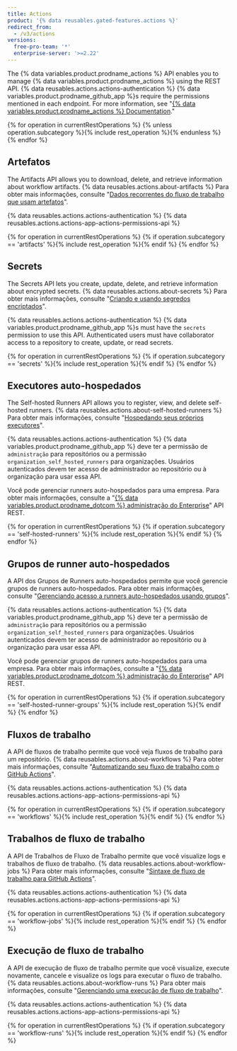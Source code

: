 ```yaml
---
title: Actions
product: '{% data reusables.gated-features.actions %}'
redirect_from:
  - /v3/actions
versions:
  free-pro-team: '*'
  enterprise-server: '>=2.22'
---
```


The {% data variables.product.prodname_actions %} API enables you to manage {% data variables.product.prodname_actions %} using the REST API. {% data reusables.actions.actions-authentication %} {% data variables.product.prodname_github_app %}s require the permissions mentioned in each endpoint. For more information, see "[{% data variables.product.prodname_actions %} Documentation](/actions)."

{% for operation in currentRestOperations %}
  {% unless operation.subcategory %}{% include rest_operation %}{% endunless %}
{% endfor %}

## Artefatos

The Artifacts API allows you to download, delete, and retrieve information about workflow artifacts. {% data reusables.actions.about-artifacts %} Para obter mais informações, consulte "[Dados recorrentes do fluxo de trabalho que usam artefatos](/actions/automating-your-workflow-with-github-actions/persisting-workflow-data-using-artifacts)".

{% data reusables.actions.actions-authentication %} {% data reusables.actions.actions-app-actions-permissions-api %}

{% for operation in currentRestOperations %}
  {% if operation.subcategory == 'artifacts' %}{% include rest_operation %}{% endif %}
{% endfor %}

## Secrets

The Secrets API lets you create, update, delete, and retrieve information about encrypted secrets. {% data reusables.actions.about-secrets %} Para obter mais informações, consulte "[Criando e usando segredos encriptados](/actions/automating-your-workflow-with-github-actions/creating-and-using-encrypted-secrets)".

{% data reusables.actions.actions-authentication %} {% data variables.product.prodname_github_app %}s must have the `secrets` permission to use this API. Authenticated users must have collaborator access to a repository to create, update, or read secrets.

{% for operation in currentRestOperations %}
  {% if operation.subcategory == 'secrets' %}{% include rest_operation %}{% endif %}
{% endfor %}

## Executores auto-hospedados

The Self-hosted Runners API allows you to register, view, and delete self-hosted runners. {% data reusables.actions.about-self-hosted-runners %} Para obter mais informações, consulte "[Hospedando seus próprios executores](/actions/hosting-your-own-runners)".

{% data reusables.actions.actions-authentication %} {% data variables.product.prodname_github_app %} deve ter a permissão de `administração` para repositórios ou a permissão `organization_self_hosted_runners` para organizações. Usuários autenticados devem ter acesso de administrador ao repositório ou à organização para usar essa API.

Você pode gerenciar runners auto-hospedados para uma empresa. Para obter mais informações, consulte a "[{% data variables.product.prodname_dotcom %} administração do Enterprise](/rest/reference/enterprise-admin#actions)" API REST.

{% for operation in currentRestOperations %}
  {% if operation.subcategory == 'self-hosted-runners' %}{% include rest_operation %}{% endif %}
{% endfor %}

## Grupos de runner auto-hospedados

A API dos Grupos de Runners auto-hospedados permite que você gerencie grupos de runners auto-hospedados. Para obter mais informações, consulte "[Gerenciando acesso a runners auto-hospedados usando grupos](/actions/hosting-your-own-runners/managing-access-to-self-hosted-runners-using-groups)".

{% data reusables.actions.actions-authentication %} {% data variables.product.prodname_github_app %} deve ter a permissão de `administração` para repositórios ou a permissão `organization_self_hosted_runners` para organizações. Usuários autenticados devem ter acesso de administrador ao repositório ou à organização para usar essa API.

Você pode gerenciar grupos de runners auto-hospedados para uma empresa. Para obter mais informações, consulte a "[{% data variables.product.prodname_dotcom %} administração do Enterprise](/rest/reference/enterprise-admin#actions)" API REST.

{% for operation in currentRestOperations %}
  {% if operation.subcategory == 'self-hosted-runner-groups' %}{% include rest_operation %}{% endif %}
{% endfor %}

## Fluxos de trabalho

A API de fluxos de trabalho permite que você veja fluxos de trabalho para um repositório. {% data reusables.actions.about-workflows %} Para obter mais informações, consulte "[Automatizando seu fluxo de trabalho com o GitHub Actions](/actions/automating-your-workflow-with-github-actions)".

{% data reusables.actions.actions-authentication %} {% data reusables.actions.actions-app-actions-permissions-api %}

{% for operation in currentRestOperations %}
  {% if operation.subcategory == 'workflows' %}{% include rest_operation %}{% endif %}
{% endfor %}

## Trabalhos de fluxo de trabalho

A API de Trabalhos de Fluxo de Trabalho permite que você visualize logs e trabalhos de fluxo de trabalho. {% data reusables.actions.about-workflow-jobs %} Para obter mais informações, consulte "[Sintaxe de fluxo de trabalho para GitHub Actions](/actions/automating-your-workflow-with-github-actions/workflow-syntax-for-github-actions)".

{% data reusables.actions.actions-authentication %} {% data reusables.actions.actions-app-actions-permissions-api %}

{% for operation in currentRestOperations %}
  {% if operation.subcategory == 'workflow-jobs' %}{% include rest_operation %}{% endif %}
{% endfor %}

## Execução de fluxo de trabalho

A API de execução de fluxo de trabalho permite que você visualize, execute novamente, cancele e visualize os logs para executar o fluxo de trabalho. {% data reusables.actions.about-workflow-runs %} Para obter mais informações, consulte "[Gerenciando uma execução de fluxo de trabalho](/actions/automating-your-workflow-with-github-actions/managing-a-workflow-run)".

{% data reusables.actions.actions-authentication %} {% data reusables.actions.actions-app-actions-permissions-api %}

{% for operation in currentRestOperations %}
  {% if operation.subcategory == 'workflow-runs' %}{% include rest_operation %}{% endif %}
{% endfor %}
